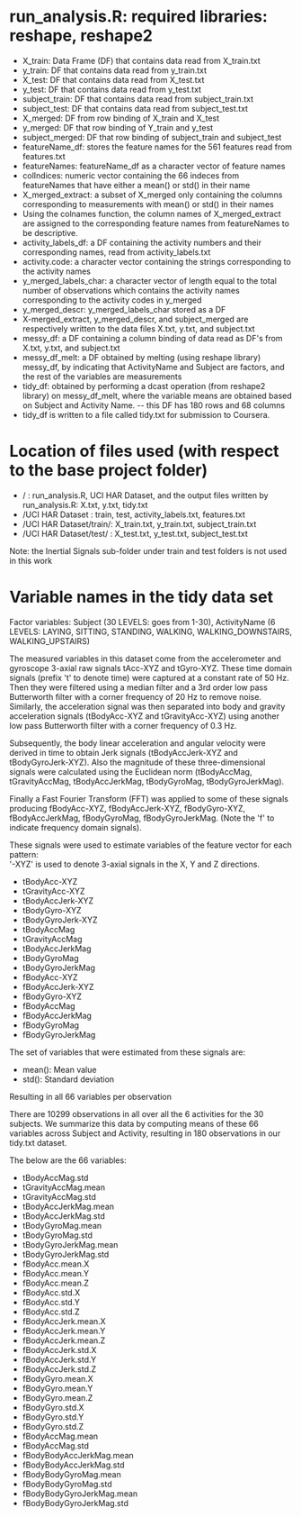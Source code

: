 # run_analysis.R: required libraries: reshape, reshape2
* X_train: Data Frame (DF) that contains data read from X_train.txt
* y_train: DF that contains data read from y_train.txt
* X_test: DF that contains data read from X_test.txt
* y_test: DF that contains data read from y_test.txt
* subject_train: DF that contains data read from subject_train.txt
* subject_test: DF that contains data read from subject_test.txt
* X_merged: DF from row binding of X_train and X_test
* y_merged: DF that row binding of Y_train and y_test
* subject_merged: DF that row binding of subject_train and subject_test
* featureName_df: stores the feature names for the 561 features read from features.txt
* featureNames: featureName_df as a character vector of feature names
* colIndices: numeric vector containing the 66 indeces from featureNames that have either a mean() or std() in their name
* X_merged_extract: a subset of X_merged only containing the columns corresponding to measurements with mean() or std() in their names
* Using the colnames function, the column names of X_merged_extract are assigned to the corresponding feature names from featureNames to be descriptive.
* activity_labels_df: a DF containing the activity numbers and their corresponding names, read from activity_labels.txt
* activity.code: a character vector containing the strings corresponding to the activity names
* y_merged_labels_char: a character vector of length equal to the total number of observations which contains the activity names corresponding to the activity codes in y_merged
* y_merged_descr: y_merged_labels_char stored as a DF
* X-merged_extract, y_merged_descr, and subject_merged are respectively written to the data files X.txt, y.txt, and subject.txt
* messy_df: a DF containing a column binding of data read as DF's from X.txt, y.txt, and subject.txt
* messy_df_melt: a DF obtained by melting (using reshape library) messy_df, by indicating that ActivityName and Subject are factors, and the rest of the variables are measurements
* tidy_df: obtained by performing a dcast operation (from reshape2 library) on messy_df_melt, where the variable means are obtained based on Subject and Activity Name. -- this DF has 180 rows and 68 columns
* tidy_df is written to a file called tidy.txt for submission to Coursera.

# Location of files used (with respect to the base project folder)
* /                      :        run_analysis.R,  UCI HAR Dataset, and the output files written by run_analysis.R: X.txt, y.txt, tidy.txt 
* /UCI HAR Dataset       :        train, test, activity_labels.txt, features.txt
* /UCI HAR Dataset/train/:        X_train.txt, y_train.txt, subject_train.txt
* /UCI HAR Dataset/test/ :        X_test.txt,  y_test.txt,  subject_test.txt

Note: the Inertial Signals sub-folder under train and test folders is not used in this work


# Variable names in the tidy data set
Factor variables: Subject (30 LEVELS: goes from 1-30), ActivityName (6 LEVELS: LAYING, SITTING, STANDING, WALKING, WALKING_DOWNSTAIRS, WALKING_UPSTAIRS)

The measured variables in this dataset come from the accelerometer and gyroscope 3-axial raw signals tAcc-XYZ and tGyro-XYZ. These time domain signals (prefix 't' to denote time) were captured at a constant rate of 50 Hz. Then they were filtered using a median filter and a 3rd order low pass Butterworth filter with a corner frequency of 20 Hz to remove noise. Similarly, the acceleration signal was then separated into body and gravity acceleration signals (tBodyAcc-XYZ and tGravityAcc-XYZ) using another low pass Butterworth filter with a corner frequency of 0.3 Hz. 

Subsequently, the body linear acceleration and angular velocity were derived in time to obtain Jerk signals (tBodyAccJerk-XYZ and tBodyGyroJerk-XYZ). Also the magnitude of these three-dimensional signals were calculated using the Euclidean norm (tBodyAccMag, tGravityAccMag, tBodyAccJerkMag, tBodyGyroMag, tBodyGyroJerkMag). 

Finally a Fast Fourier Transform (FFT) was applied to some of these signals producing fBodyAcc-XYZ, fBodyAccJerk-XYZ, fBodyGyro-XYZ, fBodyAccJerkMag, fBodyGyroMag, fBodyGyroJerkMag. (Note the 'f' to indicate frequency domain signals). 

These signals were used to estimate variables of the feature vector for each pattern:  
'-XYZ' is used to denote 3-axial signals in the X, Y and Z directions.

* tBodyAcc-XYZ
* tGravityAcc-XYZ
* tBodyAccJerk-XYZ
* tBodyGyro-XYZ
* tBodyGyroJerk-XYZ
* tBodyAccMag
* tGravityAccMag
* tBodyAccJerkMag
* tBodyGyroMag
* tBodyGyroJerkMag
* fBodyAcc-XYZ
* fBodyAccJerk-XYZ
* fBodyGyro-XYZ
* fBodyAccMag
* fBodyAccJerkMag
* fBodyGyroMag
* fBodyGyroJerkMag

The set of variables that were estimated from these signals are: 

* mean(): Mean value
* std(): Standard deviation

Resulting in all 66 variables per observation

There are 10299 observations in all over all the 6 activities for the 30 subjects. We summarize this data by computing means of these 66 variables across Subject and Activity, resulting in 180 observations in our tidy.txt dataset.

The below are the 66 variables:

* tBodyAccMag.std
* tGravityAccMag.mean
* tGravityAccMag.std
* tBodyAccJerkMag.mean
* tBodyAccJerkMag.std
* tBodyGyroMag.mean
* tBodyGyroMag.std
* tBodyGyroJerkMag.mean
* tBodyGyroJerkMag.std
* fBodyAcc.mean.X
* fBodyAcc.mean.Y
* fBodyAcc.mean.Z
* fBodyAcc.std.X
* fBodyAcc.std.Y
* fBodyAcc.std.Z
* fBodyAccJerk.mean.X
* fBodyAccJerk.mean.Y
* fBodyAccJerk.mean.Z
* fBodyAccJerk.std.X
* fBodyAccJerk.std.Y
* fBodyAccJerk.std.Z
* fBodyGyro.mean.X
* fBodyGyro.mean.Y
* fBodyGyro.mean.Z
* fBodyGyro.std.X
* fBodyGyro.std.Y
* fBodyGyro.std.Z
* fBodyAccMag.mean
* fBodyAccMag.std
* fBodyBodyAccJerkMag.mean
* fBodyBodyAccJerkMag.std
* fBodyBodyGyroMag.mean
* fBodyBodyGyroMag.std
* fBodyBodyGyroJerkMag.mean
* fBodyBodyGyroJerkMag.std






